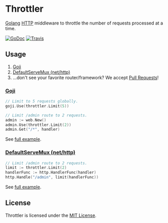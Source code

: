 # Throttler
[Golang](http://golang.org/) [HTTP](http://golang.org/pkg/net/http/) middleware to throttle the number of requests processed at a time.

[![GoDoc](https://godoc.org/github.com/goware/throttler?status.png)](https://godoc.org/github.com/goware/throttler)
[![Travis](https://travis-ci.org/goware/throttler.svg?branch=master)](https://travis-ci.org/goware/throttler)

## Usage

1. [Goji](#goji)
2. [DefaultServeMux (net/http)](#defaultservemux-nethttp)
3. ...don't see your favorite router/framework? We accept [Pull Requests](https://github.com/goware/throttler/pulls)!

### [Goji](https://github.com/zenazn/goji)

```go
// Limit to 5 requests globally.
goji.Use(throttler.Limit(5))

// Limit /admin route to 2 requests.
admin := web.New()
admin.Use(throttler.Limit(2))
admin.Get("/*", handler)
```

See [full example](./example/goji/main.go).

### [DefaultServeMux (net/http)](http://golang.org/pkg/net/http/#ServeMux)

```go
// Limit /admin route to 2 requests.
limit := throttler.Limit(2)
handlerFunc := http.HandlerFunc(handler)
http.Handle("/admin", limit(handlerFunc))

```

See [full example](./example/mux/main.go).

## License
Throttler is licensed under the [MIT License](./LICENSE).

